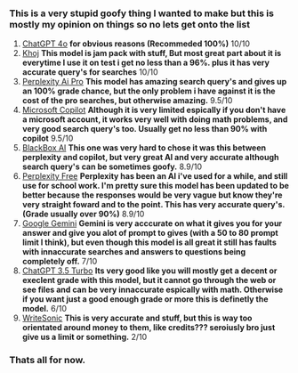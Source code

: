 ### This is a very stupid goofy thing I wanted to make but this is mostly my opinion on things so no lets get onto the list

1. [ChatGPT 4o](https://chatgpt.com/) **for obvious reasons (Recommeded 100%)** 10/10
2. [Khoj](https://app.khoj.dev/) **This model is jam pack with stuff, But most great part about it is everytime I use it on test i get no less than a 96%. plus it has very accurate query's for searches** 10/10
3. [Perplexity Ai Pro](https://www.perplexity.ai/) **This model has amazing search query's and gives up an 100% grade chance, but the only problem i have against it is the cost of the pro searches, but otherwise amazing.** 9.5/10
4. [Microsoft Copilot](https://copilot.microsoft.com/) **Although it is very limited espically if you don't have a microsoft account, it works very well with doing math problems, and very good search query's too. Usually get no less than 90% with copilot** 9.5/10
5. [BlackBox AI](https://www.blackbox.ai/) **This one was very hard to chose it was this between perplexity and copilot, but very great AI and very accurate although search query's can be sometimes goofy.** 8.9/10
6. [Perplexity Free](https://www.perplexity.ai/) **Perplexity has been an AI i've used for a while, and still use for school work. I'm pretty sure this model has been updated to be better because the responses would be very vague but know they're very straight foward and to the point. This has very accurate query's. (Grade usually over 90%)** 8.9/10
7. [Google Gemini](https://gemini.google.com/) **Gemini is very acccurate on what it gives you for your answer and give you alot of prompt to gives (with a 50 to 80 prompt limit I think), but even though this model is all great it still has faults with innaccurate searches and answers to questions being completely off.** 7/10
8. [ChatGPT 3.5 Turbo](https://chatgpt.com/) **Its very good  like you will mostly get a decent or execlent grade with this model, but it cannot go through the web or see files and can be very innaccurate espically with math. Otherwise if you want just a good enough grade or more this is definetly the model.** 6/10
9. [WriteSonic](https://writesonic.com/) **This is very accurate and stuff, but this is way too orientated around money to them, like credits??? seroiusly bro just give us a limit or something.** 2/10

### Thats all for now.
